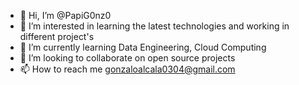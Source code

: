 - 👋 Hi, I’m @PapiG0nz0
- 👀 I’m interested in learning the latest technologies and working in different project's
- 🌱 I’m currently learning Data Engineering, Cloud Computing
- 💞️ I’m looking to collaborate on open source projects
- 📫 How to reach me gonzaloalcala0304@gmail.com

<!---
PapiG0nz0/PapiG0nz0 is a ✨ special ✨ repository because its `README.md` (this file) appears on your GitHub profile.
You can click the Preview link to take a look at your changes.
--->
